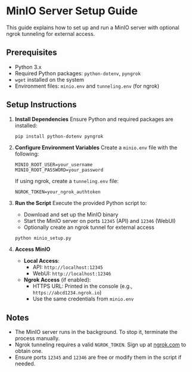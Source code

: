 # MinIO Server Setup Guide

This guide explains how to set up and run a MinIO server with optional ngrok tunneling for external access.

## Prerequisites
- Python 3.x
- Required Python packages: `python-dotenv`, `pyngrok`
- `wget` installed on the system
- Environment files: `minio.env` and `tunneling.env` (for ngrok)

## Setup Instructions

1. **Install Dependencies**
   Ensure Python and required packages are installed:
   ```bash:disable-run
   pip install python-dotenv pyngrok
   ```

2. **Configure Environment Variables**
   Create a `minio.env` file with the following:
   ```
   MINIO_ROOT_USER=your_username
   MINIO_ROOT_PASSWORD=your_password
   ```
   If using ngrok, create a `tunneling.env` file:
   ```
   NGROK_TOKEN=your_ngrok_authtoken
   ```

3. **Run the Script**
   Execute the provided Python script to:
   - Download and set up the MinIO binary
   - Start the MinIO server on ports `12345` (API) and `12346` (WebUI)
   - Optionally create an ngrok tunnel for external access

   ```bash
   python minio_setup.py
   ```

4. **Access MinIO**
   - **Local Access**:
     - API: `http://localhost:12345`
     - WebUI: `http://localhost:12346`
   - **Ngrok Access** (if enabled):
     - HTTPS URL: Printed in the console (e.g., `https://abcd1234.ngrok.io`)
     - Use the same credentials from `minio.env`

## Notes
- The MinIO server runs in the background. To stop it, terminate the process manually.
- Ngrok tunneling requires a valid `NGROK_TOKEN`. Sign up at [ngrok.com](https://ngrok.com) to obtain one.
- Ensure ports `12345` and `12346` are free or modify them in the script if needed.
